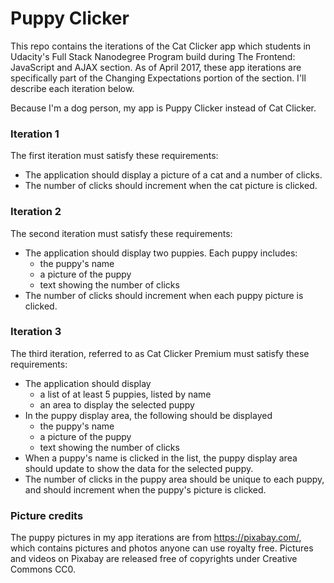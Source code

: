 # Puppy Clicker
This repo contains the iterations of the Cat Clicker app which students in Udacity's Full Stack Nanodegree Program build during The Frontend: JavaScript and AJAX section. As of April 2017, these app iterations are specifically part of the Changing Expectations portion of the section. I'll describe each iteration below.

Because I'm a dog person, my app is Puppy Clicker instead of Cat Clicker.

### Iteration 1
The first iteration must satisfy these requirements:
- The application should display a picture of a cat and a number of clicks.
- The number of clicks should increment when the cat picture is clicked.

### Iteration 2
The second iteration must satisfy these requirements:
- The application should display two puppies. Each puppy includes:
    - the puppy's name
    - a picture of the puppy
    - text showing the number of clicks
- The number of clicks should increment when each puppy picture is clicked.

### Iteration 3
The third iteration, referred to as Cat Clicker Premium must satisfy these requirements:
- The application should display
    - a list of at least 5 puppies, listed by name
    - an area to display the selected puppy
- In the puppy display area, the following should be displayed
    - the puppy's name
    - a picture of the puppy
    - text showing the number of clicks
- When a puppy's name is clicked in the list, the puppy display area should update to show the data for the selected puppy.
- The number of clicks in the puppy area should be unique to each puppy, and should increment when the puppy's picture is clicked.

### Picture credits
The puppy pictures in my app iterations are from https://pixabay.com/, which contains pictures and photos anyone can use royalty free. Pictures and videos on Pixabay are released free of copyrights under Creative Commons CC0.